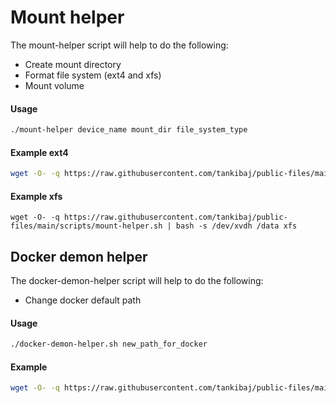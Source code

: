 # Mount helper

The mount-helper script will help to do the following:

- Create mount directory
- Format file system (ext4 and xfs)
- Mount volume



#### Usage

```bash
./mount-helper device_name mount_dir file_system_type
```



#### Example ext4 

```bash
wget -O- -q https://raw.githubusercontent.com/tankibaj/public-files/main/scripts/mount-helper.sh | bash -s /dev/xvdh /data
```



#### Example xfs

```
wget -O- -q https://raw.githubusercontent.com/tankibaj/public-files/main/scripts/mount-helper.sh | bash -s /dev/xvdh /data xfs
```



## Docker demon helper

The docker-demon-helper script will help to do the following:

- Change docker default path



#### Usage

```bash
./docker-demon-helper.sh new_path_for_docker
```



#### Example

```bash
wget -O- -q https://raw.githubusercontent.com/tankibaj/public-files/main/scripts/docker-demon-helper.sh | sudo bash -s /data/docker
```

